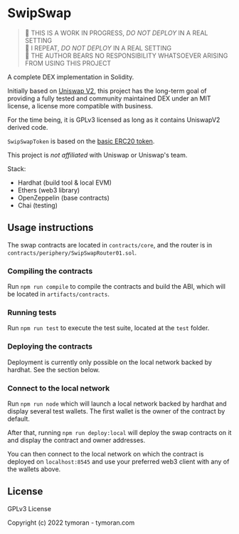 # SwipSwap

> 🚨 THIS IS A WORK IN PROGRESS, _DO NOT DEPLOY_ IN A REAL SETTING <br />
> 🚨 I REPEAT, _DO NOT DEPLOY_ IN A REAL SETTING <br />
> 🚨 THE AUTHOR BEARS NO RESPONSIBILITY WHATSOEVER ARISING FROM USING THIS PROJECT <br />

A complete DEX implementation in Solidity.

Initially based on [Uniswap V2](https://github.com/Uniswap/), this project has the long-term goal of providing a fully tested and community maintained DEX under an MIT license, a license more compatible with business.

For the time being, it is GPLv3 licensed as long as it contains UniswapV2 derived code.

`SwipSwapToken` is based on the [basic ERC20 token](https://github.com/tymoran/basic-erc20-token).

This project is _not affiliated_ with Uniswap or Uniswap's team.

Stack:

- Hardhat (build tool & local EVM)
- Ethers (web3 library)
- OpenZeppelin (base contracts)
- Chai (testing)

## Usage instructions

The swap contracts are located in `contracts/core`, and the router is in `contracts/periphery/SwipSwapRouter01.sol`.

### Compiling the contracts

Run `npm run compile` to compile the contracts and build the ABI, which will be located in `artifacts/contracts`.

### Running tests

Run `npm run test` to execute the test suite, located at the `test` folder.

### Deploying the contracts

Deployment is currently only possible on the local network backed by hardhat. See the section below.

### Connect to the local network

Run `npm run node` which will launch a local network backed by hardhat and display several test wallets. The first wallet is the owner of the contract by default.

After that, running `npm run deploy:local` will deploy the swap contracts on it and display the contract and owner addresses.

You can then connect to the local network on which the contract is deployed on `localhost:8545` and use your preferred web3 client with any of the wallets above.

## License

GPLv3 License

Copyright (c) 2022 tymoran - tymoran.com
